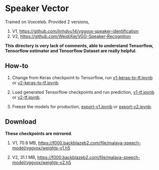 # Speaker Vector

Trained on Voxceleb. Provided 2 versions, 

1. V1, https://github.com/linhdvu14/vggvox-speaker-identification
2. V2, https://github.com/WeidiXie/VGG-Speaker-Recognition

**This directory is very lack of comments, able to understand Tensorflow, Tensorflow estimator and Tensorflow Dataset are really helpful**.

## How-to

1. Change from Keras checkpoint to Tensorflow, run [v1-keras-to-tf.ipynb](v1-keras-to-tf.ipynb) or [v2-keras-to-tf.ipynb](v1-keras-to-tf.ipynb).

2. Load generated Tensorflow checkpoints and run prediction, [v1-tf.ipynb](v1-tf.ipynb) or [v2-tf.ipynb](v2-tf.ipynb).

3. Freeze the models for production, [export-v1.ipynb](export-v1.ipynb) or [export-v2.ipynb](export-v2.ipynb).

## Download

**These checkpoints are mirrored**.

1. V1, 70.8 MB, https://f000.backblazeb2.com/file/malaya-speech-model/vggvox/weights-v1.h5

2. V2, 31.1 MB, https://f000.backblazeb2.com/file/malaya-speech-model/vggvox/weights-v2.h5